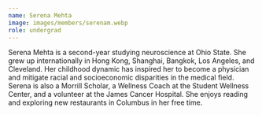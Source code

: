 ```yaml
---
name: Serena Mehta
image: images/members/serenam.webp
role: undergrad
---
```


Serena Mehta is a second-year studying neuroscience at Ohio State. She grew up internationally in Hong Kong, Shanghai, Bangkok, Los Angeles, and Cleveland. Her childhood dynamic has inspired her to become a physician and mitigate racial and socioeconomic disparities in the medical field. Serena is also a Morrill Scholar, a Wellness Coach at the Student Wellness Center, and a volunteer at the James Cancer Hospital. She enjoys reading and exploring new restaurants in Columbus in her free time.